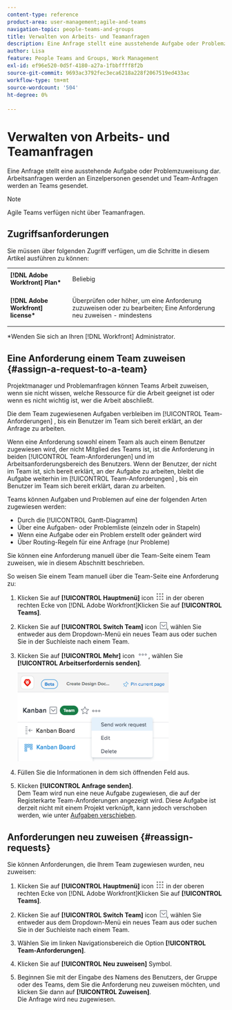 ```yaml
---
content-type: reference
product-area: user-management;agile-and-teams
navigation-topic: people-teams-and-groups
title: Verwalten von Arbeits- und Teamanfragen
description: Eine Anfrage stellt eine ausstehende Aufgabe oder Problemzuweisung dar. Arbeitsanfragen werden an Einzelpersonen gesendet und Team-Anfragen werden an Teams gesendet.
author: Lisa
feature: People Teams and Groups, Work Management
exl-id: ef96e520-0d5f-4180-a27a-1fbbffff8f2b
source-git-commit: 9693ac3792fec3eca6218a228f2067519ed433ac
workflow-type: tm+mt
source-wordcount: '504'
ht-degree: 0%

---
```


# Verwalten von Arbeits- und Teamanfragen

Eine Anfrage stellt eine ausstehende Aufgabe oder Problemzuweisung dar. Arbeitsanfragen werden an Einzelpersonen gesendet und Team-Anfragen werden an Teams gesendet.

>[!NOTE]
>
>Agile Teams verfügen nicht über Teamanfragen.

## Zugriffsanforderungen

Sie müssen über folgenden Zugriff verfügen, um die Schritte in diesem Artikel ausführen zu können:

<table style="table-layout:auto"> 
 <col> 
 </col> 
 <col> 
 </col> 
 <tbody> 
  <tr> 
   <td role="rowheader"><strong>[!DNL Adobe Workfront] Plan*</strong></td> 
   <td> <p>Beliebig</p> </td> 
  </tr> 
  <tr> 
   <td role="rowheader"><strong>[!DNL Adobe Workfront] license*</strong></td> 
   <td> <p>Überprüfen oder höher, um eine Anforderung zuzuweisen oder zu bearbeiten; Eine Anforderung neu zuweisen - mindestens</p> </td> 
  </tr> 
 </tbody> 
</table>

&#42;Wenden Sie sich an Ihren [!DNL Workfront] Administrator.

## Eine Anforderung einem Team zuweisen {#assign-a-request-to-a-team}

Projektmanager und Problemanfragen können Teams Arbeit zuweisen, wenn sie nicht wissen, welche Ressource für die Arbeit geeignet ist oder wenn es nicht wichtig ist, wer die Arbeit abschließt.

Die dem Team zugewiesenen Aufgaben verbleiben im [!UICONTROL Team-Anforderungen] , bis ein Benutzer im Team sich bereit erklärt, an der Anfrage zu arbeiten.

Wenn eine Anforderung sowohl einem Team als auch einem Benutzer zugewiesen wird, der nicht Mitglied des Teams ist, ist die Anforderung in beiden [!UICONTROL Team-Anforderungen] und im Arbeitsanforderungsbereich des Benutzers. Wenn der Benutzer, der nicht im Team ist, sich bereit erklärt, an der Aufgabe zu arbeiten, bleibt die Aufgabe weiterhin im [!UICONTROL Team-Anforderungen] , bis ein Benutzer im Team sich bereit erklärt, daran zu arbeiten.

Teams können Aufgaben und Problemen auf eine der folgenden Arten zugewiesen werden:

* Durch die [!UICONTROL Gantt-Diagramm]
* Über eine Aufgaben- oder Problemliste (einzeln oder in Stapeln)
* Wenn eine Aufgabe oder ein Problem erstellt oder geändert wird
* Über Routing-Regeln für eine Anfrage (nur Probleme)

Sie können eine Anforderung manuell über die Team-Seite einem Team zuweisen, wie in diesem Abschnitt beschrieben.

So weisen Sie einem Team manuell über die Team-Seite eine Anforderung zu:

1. Klicken Sie auf **[!UICONTROL Hauptmenü]** icon ![](assets/main-menu-icon.png) in der oberen rechten Ecke von [!DNL Adobe Workfront]Klicken Sie auf **[!UICONTROL Teams]**.

1. Klicken Sie auf **[!UICONTROL Switch Team]** icon ![Symbol &quot;Team wechseln&quot;](assets/switch-team-icon.png), wählen Sie entweder aus dem Dropdown-Menü ein neues Team aus oder suchen Sie in der Suchleiste nach einem Team.

1. Klicken Sie auf **[!UICONTROL Mehr]** icon ![](assets/more-icon.png), wählen Sie **[!UICONTROL Arbeitserfordernis senden]**.

   ![](assets/edit-team-settings-350x205.png)

1. Füllen Sie die Informationen in dem sich öffnenden Feld aus.
1. Klicken **[!UICONTROL Anfrage senden]**.\
   Dem Team wird nun eine neue Aufgabe zugewiesen, die auf der Registerkarte Team-Anforderungen angezeigt wird. Diese Aufgabe ist derzeit nicht mit einem Projekt verknüpft, kann jedoch verschoben werden, wie unter [Aufgaben verschieben](../../manage-work/tasks/manage-tasks/move-tasks.md).

## Anforderungen neu zuweisen {#reassign-requests}

Sie können Anforderungen, die Ihrem Team zugewiesen wurden, neu zuweisen:

1. Klicken Sie auf **[!UICONTROL Hauptmenü]** icon ![](assets/main-menu-icon.png) in der oberen rechten Ecke von [!DNL Adobe Workfront]Klicken Sie auf **[!UICONTROL Teams]**.
1. Klicken Sie auf **[!UICONTROL Switch Team]** icon ![Symbol &quot;Team wechseln&quot;](assets/switch-team-icon.png), wählen Sie entweder aus dem Dropdown-Menü ein neues Team aus oder suchen Sie in der Suchleiste nach einem Team.
1. Wählen Sie im linken Navigationsbereich die Option **[!UICONTROL Team-Anforderungen]**.
1. Klicken Sie auf **[!UICONTROL Neu zuweisen]** Symbol.

1. Beginnen Sie mit der Eingabe des Namens des Benutzers, der Gruppe oder des Teams, dem Sie die Anforderung neu zuweisen möchten, und klicken Sie dann auf **[!UICONTROL Zuweisen]**.\
   Die Anfrage wird neu zugewiesen.
